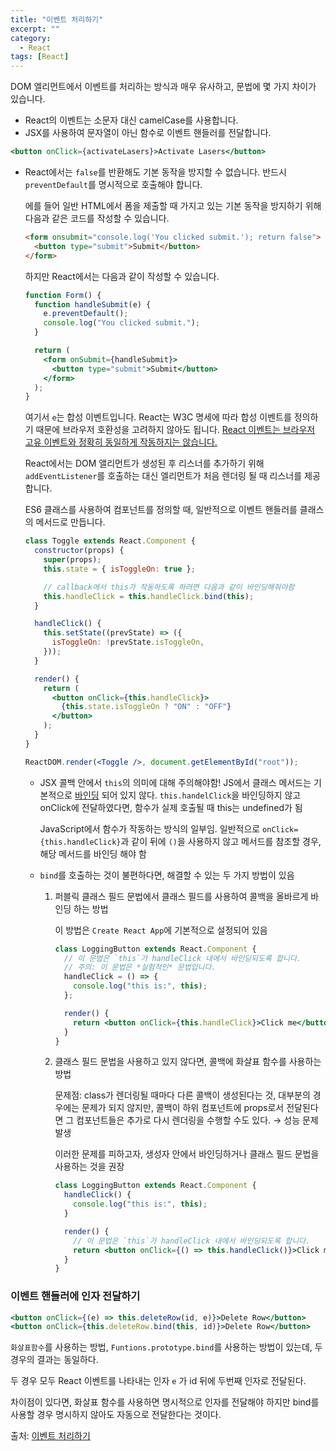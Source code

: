 ```yaml
---
title: "이벤트 처리하기"
excerpt: ""
category:
  - React
tags: [React]
---
```


DOM 엘리먼트에서 이벤트를 처리하는 방식과 매우 유사하고, 문법에 몇 가지 차이가 있습니다.

- React의 이벤트는 소문자 대신 camelCase를 사용합니다.
- JSX를 사용하여 문자열이 아닌 함수로 이벤트 핸들러를 전달합니다.

```jsx
<button onClick={activateLasers}>Activate Lasers</button>
```

- React에서는 `false`를 반환해도 기본 동작을 방지할 수 없습니다. 반드시 `preventDefault`를 명시적으로 호출해야 합니다.

  에를 들어 일반 HTML에서 폼을 제출할 때 가지고 있는 기본 동작을 방지하기 위해 다음과 같은 코드를 작성할 수 있습니다.

  ```html
  <form onsubmit="console.log('You clicked submit.'); return false">
    <button type="submit">Submit</button>
  </form>
  ```

  하지만 React에서는 다음과 같이 작성할 수 있습니다.

  ```jsx
  function Form() {
    function handleSubmit(e) {
      e.preventDefault();
      console.log("You clicked submit.");
    }

    return (
      <form onSubmit={handleSubmit}>
        <button type="submit">Submit</button>
      </form>
    );
  }
  ```

  여기서 `e`는 합성 이벤트입니다. React는 W3C 명세에 따라 합성 이벤트를 정의하기 때문에 브라우저 호환성을 고려하지 않아도 됩니다. [React 이벤트는 브라우저 고유 이벤트와 정확히 동일하게 작동하지는 않습니다.](https://ko.reactjs.org/docs/events.html)

  React에서는 DOM 앨리먼트가 생성된 후 리스너를 추가하기 위해 `addEventListener`를 호출하는 대신 엘리먼트가 처음 렌더링 될 때 리스너를 제공합니다.

  ES6 클래스를 사용하여 컴포넌트를 정의할 때, 일반적으로 이벤트 핸들러를 클래스의 메서드로 만듭니다.

  ```jsx
  class Toggle extends React.Component {
    constructor(props) {
      super(props);
      this.state = { isToggleOn: true };

      // callback에서 this가 작동하도록 하려면 다음과 같이 바인딩해줘야함
      this.handleClick = this.handleClick.bind(this);
    }

    handleClick() {
      this.setState((prevState) => ({
        isToggleOn: !prevState.isToggleOn,
      }));
    }

    render() {
      return (
        <button onClick={this.handleClick}>
          {this.state.isToggleOn ? "ON" : "OFF"}
        </button>
      );
    }
  }

  ReactDOM.render(<Toggle />, document.getElementById("root"));
  ```

  - JSX 콜백 안에서 `this`의 의미에 대해 주의해야함! JS에서 클래스 메서드는 기본적으로 [바인딩](https://developer.mozilla.org/ko/docs/Web/JavaScript/Reference/Global_Objects/Function/bind) 되어 있지 않다. `this.handelClick`을 바인딩하지 않고 onClick에 전달하였다면, 함수가 실제 호출될 때 this는 undefined가 됨

    JavaScript에서 함수가 작동하는 방식의 일부임. 일반적으로 `onClick={this.handleClick}`과 같이 뒤에 `()`을 사용하지 않고 메서드를 참조할 경우, 해당 메서드를 바인딩 해야 함

  - `bind`를 호출하는 것이 불편하다면, 해결할 수 있는 두 가지 방법이 있음

    1. 퍼블릭 클래스 필드 문법에서 클래스 필드를 사용하여 콜백을 올바르게 바인딩 하는 방법

       이 방법은 `Create React App`에 기본적으로 설정되어 있음

       ```jsx
       class LoggingButton extends React.Component {
         // 이 문법은 `this`가 handleClick 내에서 바인딩되도록 합니다.
         // 주의: 이 문법은 *실험적인* 문법입니다.
         handleClick = () => {
           console.log("this is:", this);
         };

         render() {
           return <button onClick={this.handleClick}>Click me</button>;
         }
       }
       ```

    2. 클래스 필드 문법을 사용하고 있지 않다면, 콜백에 화살표 함수를 사용하는 방법

       문제점: class가 렌더링될 때마다 다른 콜백이 생성된다는 것, 대부분의 경우에는 문제가 되지 않지만, 콜백이 하위 컴포넌트에 props로서 전달된다면 그 컴포넌트들은 추가로 다시 렌더링을 수행할 수도 있다. → 성능 문제 발생

       이러한 문제를 피하고자, 생성자 안에서 바인딩하거나 클래스 필드 문법을 사용하는 것을 권장

       ```jsx
       class LoggingButton extends React.Component {
         handleClick() {
           console.log("this is:", this);
         }

         render() {
           // 이 문법은 `this`가 handleClick 내에서 바인딩되도록 합니다.
           return <button onClick={() => this.handleClick()}>Click me</button>;
         }
       }
       ```

### 이벤트 핸들러에 인자 전달하기

```jsx
<button onClick={(e) => this.deleteRow(id, e)}>Delete Row</button>
<button onClick={this.deleteRow.bind(this, id)}>Delete Row</button>
```

`화살표함수`를 사용하는 방법, `Funtions.prototype.bind`를 사용하는 방법이 있는데, 두 경우의 결과는 동일하다.

두 경우 모두 React 이벤트를 나타내는 인자 `e` 가 id 뒤에 두번째 인자로 전달된다.

차이점이 있다면, 화살표 함수를 사용하면 명시적으로 인자를 전달해야 하지만 bind를 사용할 경우 명시하지 않아도 자동으로 전달한다는 것이다.

출처: [이벤트 처리하기](https://ko.reactjs.org/docs/handling-events.html)
